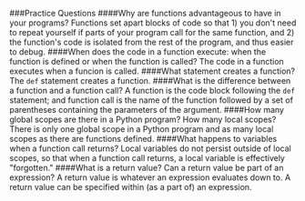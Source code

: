 ###Practice Questions
####Why are functions advantageous to have in your programs?
Functions set apart blocks of code so that 1) you don't need to repeat yourself if parts of your program call for the same function, and 2) the function's code is isolated from the rest of the program, and thus easier to debug. 
####When does the code in a function execute: when the function is defined or when the function is called?
The code in a function executes when a funcion is called.
####What statement creates a function?
The `def` statement creates a function.
####What is the difference between a function and a function call?
A function is the code block following the `def` statement; and function call is the name of the function followed by a set of parentheses containing the parameters of the argument.
####How many global scopes are there in a Python program? How many local scopes?
There is only one global scope in a Python program and as many local scopes as there are functions defined. 
####What happens to variables when a function call returns?
Local variables do not persist outside of local scopes, so that when a function call returns, a local variable is effectively "forgotten."
####What is a return value? Can a return value be part of an expression?
A return value is whatever an expression evaluates down to. A return value can be specified within (as a part of) an expression.
